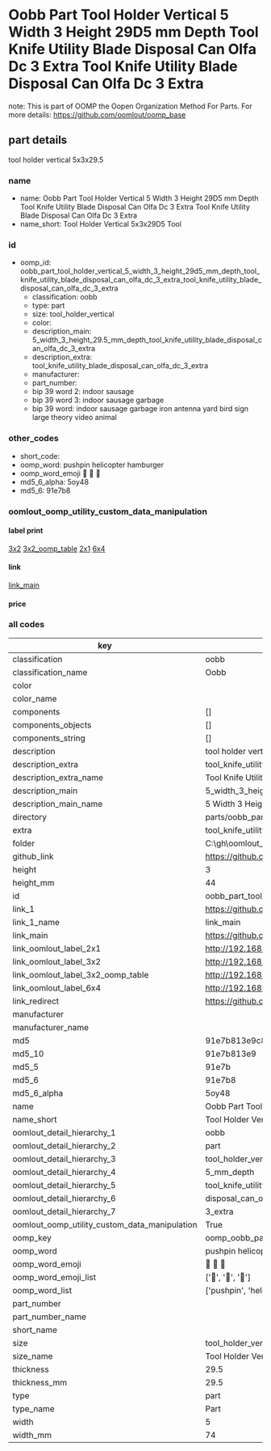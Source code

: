 # Oobb Part Tool Holder Vertical 5 Width 3 Height 29D5 mm Depth Tool Knife Utility Blade Disposal Can Olfa Dc 3 Extra Tool Knife Utility Blade Disposal Can Olfa Dc 3 Extra  

note: This is part of OOMP the Oopen Organization Method For Parts. For more details: https://github.com/oomlout/oomp_base

##  part details
  



tool holder vertical 5x3x29.5



### name
* name: Oobb Part Tool Holder Vertical 5 Width 3 Height 29D5 mm Depth Tool Knife Utility Blade Disposal Can Olfa Dc 3 Extra Tool Knife Utility Blade Disposal Can Olfa Dc 3 Extra
* name_short: Tool Holder Vertical 5x3x29D5 Tool
### id
* oomp_id: oobb_part_tool_holder_vertical_5_width_3_height_29d5_mm_depth_tool_knife_utility_blade_disposal_can_olfa_dc_3_extra_tool_knife_utility_blade_disposal_can_olfa_dc_3_extra
  * classification: oobb
  * type: part
  * size: tool_holder_vertical
  * color: 
  * description_main: 5_width_3_height_29.5_mm_depth_tool_knife_utility_blade_disposal_can_olfa_dc_3_extra
  * description_extra: tool_knife_utility_blade_disposal_can_olfa_dc_3_extra
  * manufacturer: 
  * part_number: 
  * bip 39 word 2: indoor sausage
  * bip 39 word 3: indoor sausage garbage
  * bip 39 word: indoor sausage garbage iron antenna yard bird sign large theory video animal

### other_codes
* short_code: 
* oomp_word: pushpin helicopter hamburger
* oomp_word_emoji :pushpin: :helicopter: :hamburger:
* md5_6_alpha: 5oy48
* md5_6: 91e7b8






### oomlout_oomp_utility_custom_data_manipulation
#### label print
[3x2](http://192.168.1.245:1112/?label=oomp%205oy48)
[3x2_oomp_table](http://192.168.1.108:1112/?label=oomp%205oy48)
[2x1](http://192.168.1.242:1112/?label=oomp%205oy48)
[6x4](http://192.168.1.55:1112/?label=oomp%205oy48)    

#### link

[link_main](https://github.com/oomlout/oomlout_oobb_version_4_generated_parts/tree/main/navigation_oomp/oobb/part/tool_holder_vertical/5_width_3_height_29.5_mm_depth_tool_knife_utility_blade_disposal_can_olfa_dc_3_extra/tool_knife_utility_blade_disposal_can_olfa_dc_3_extra/part)                              

#### price







### all codes 
| key | value |  
| --- | --- |  
| classification | oobb |  
| classification_name | Oobb |  
| color |  |  
| color_name |  |  
| components | [] |  
| components_objects | [] |  
| components_string | [] |  
| description | tool holder vertical 5x3x29.5 |  
| description_extra | tool_knife_utility_blade_disposal_can_olfa_dc_3_extra |  
| description_extra_name | Tool Knife Utility Blade Disposal Can Olfa Dc 3 Extra |  
| description_main | 5_width_3_height_29.5_mm_depth_tool_knife_utility_blade_disposal_can_olfa_dc_3_extra |  
| description_main_name | 5 Width 3 Height 29.5 mm Depth Tool Knife Utility Blade Disposal Can Olfa Dc 3 Extra |  
| directory | parts/oobb_part_tool_holder_vertical_5_width_3_height_29d5_mm_depth_tool_knife_utility_blade_disposal_can_olfa_dc_3_extra_tool_knife_utility_blade_disposal_can_olfa_dc_3_extra |  
| extra | tool_knife_utility_blade_disposal_can_olfa_dc_3 |  
| folder | C:\gh\oomlout_oobb_version_4_generated_parts\parts\oobb_part_tool_holder_vertical_5_width_3_height_29d5_mm_depth_tool_knife_utility_blade_disposal_can_olfa_dc_3_extra_tool_knife_utility_blade_disposal_can_olfa_dc_3_extra |  
| github_link | https://github.com/oomlout/oomlout_oomp_part_src/tree/main/parts/oobb_part_tool_holder_vertical_5_width_3_height_29d5_mm_depth_tool_knife_utility_blade_disposal_can_olfa_dc_3_extra_tool_knife_utility_blade_disposal_can_olfa_dc_3_extra |  
| height | 3 |  
| height_mm | 44 |  
| id | oobb_part_tool_holder_vertical_5_width_3_height_29d5_mm_depth_tool_knife_utility_blade_disposal_can_olfa_dc_3_extra_tool_knife_utility_blade_disposal_can_olfa_dc_3_extra |  
| link_1 | https://github.com/oomlout/oomlout_oobb_version_4_generated_parts/tree/main/navigation_oomp/oobb/part/tool_holder_vertical/5_width_3_height_29.5_mm_depth_tool_knife_utility_blade_disposal_can_olfa_dc_3_extra/tool_knife_utility_blade_disposal_can_olfa_dc_3_extra/part |  
| link_1_name | link_main |  
| link_main | https://github.com/oomlout/oomlout_oobb_version_4_generated_parts/tree/main/navigation_oomp/oobb/part/tool_holder_vertical/5_width_3_height_29.5_mm_depth_tool_knife_utility_blade_disposal_can_olfa_dc_3_extra/tool_knife_utility_blade_disposal_can_olfa_dc_3_extra/part |  
| link_oomlout_label_2x1 | http://192.168.1.242:1112/?label=oomp%205oy48 |  
| link_oomlout_label_3x2 | http://192.168.1.245:1112/?label=oomp%205oy48 |  
| link_oomlout_label_3x2_oomp_table | http://192.168.1.108:1112/?label=oomp%205oy48 |  
| link_oomlout_label_6x4 | http://192.168.1.55:1112/?label=oomp%205oy48 |  
| link_redirect | https://github.com/oomlout/oomlout_oobb_version_4_generated_parts/tree/main/parts/oobb_tool_holder_vertical_05_03_29d5_ex_tool_knife_utility_blade_disposal_can_olfa_dc_3 |  
| manufacturer |  |  
| manufacturer_name |  |  
| md5 | 91e7b813e9c842d3fb04e764bf2feb98 |  
| md5_10 | 91e7b813e9 |  
| md5_5 | 91e7b |  
| md5_6 | 91e7b8 |  
| md5_6_alpha | 5oy48 |  
| name | Oobb Part Tool Holder Vertical 5 Width 3 Height 29D5 mm Depth Tool Knife Utility Blade Disposal Can Olfa Dc 3 Extra Tool Knife Utility Blade Disposal Can Olfa Dc 3 Extra |  
| name_short | Tool Holder Vertical 5x3x29D5 Tool |  
| oomlout_detail_hierarchy_1 | oobb |  
| oomlout_detail_hierarchy_2 | part |  
| oomlout_detail_hierarchy_3 | tool_holder_vertical |  
| oomlout_detail_hierarchy_4 | 5_mm_depth |  
| oomlout_detail_hierarchy_5 | tool_knife_utility_blade |  
| oomlout_detail_hierarchy_6 | disposal_can_olfa_dc |  
| oomlout_detail_hierarchy_7 | 3_extra |  
| oomlout_oomp_utility_custom_data_manipulation | True |  
| oomp_key | oomp_oobb_part_tool_holder_vertical_5_width_3_height_29d5_mm_depth_tool_knife_utility_blade_disposal_can_olfa_dc_3_extra_tool_knife_utility_blade_disposal_can_olfa_dc_3_extra |  
| oomp_word | pushpin helicopter hamburger |  
| oomp_word_emoji | :pushpin: :helicopter: :hamburger: |  
| oomp_word_emoji_list | [':pushpin:', ':helicopter:', ':hamburger:'] |  
| oomp_word_list | ['pushpin', 'helicopter', 'hamburger'] |  
| part_number |  |  
| part_number_name |  |  
| short_name |  |  
| size | tool_holder_vertical |  
| size_name | Tool Holder Vertical |  
| thickness | 29.5 |  
| thickness_mm | 29.5 |  
| type | part |  
| type_name | Part |  
| width | 5 |  
| width_mm | 74 |  
